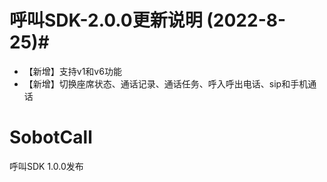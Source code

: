 #  呼叫SDK-2.0.0更新说明 (2022-8-25)#
- 【新增】支持v1和v6功能
- 【新增】切换座席状态、通话记录、通话任务、呼入呼出电话、sip和手机通话



# SobotCall
呼叫SDK
1.0.0发布


